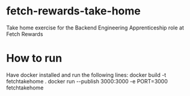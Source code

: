 # fetch-rewards-take-home

Take home exercise for the Backend Engineering Apprenticeship role at Fetch Rewards

# How to run

Have docker installed and run the following lines:
docker build -t fetchtakehome .
docker run --publish 3000:3000 -e PORT=3000 fetchtakehome
